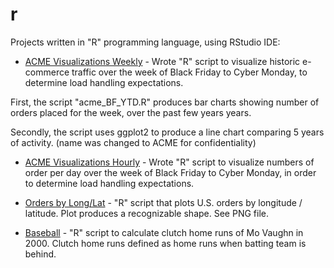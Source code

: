 # r
Projects written in "R" programming language, using RStudio IDE:

* [ACME Visualizations Weekly](/acme/weekly) - Wrote "R" script to visualize historic e-commerce traffic over the week of Black Friday to Cyber Monday, to determine load handling expectations.

First, the script "acme_BF_YTD.R" produces bar charts showing number of orders placed for the week, over the past few years years.

Secondly, the script uses ggplot2 to produce a line chart comparing 5 years of activity. (name was changed to ACME for confidentiality)

* [ACME Visualizations Hourly](/acme/hourly) - Wrote "R" script to visualize numbers of order per day over the week of Black Friday to Cyber Monday, in order to determine load handling expectations.

* [Orders by Long/Lat](/acme/spatial) - "R" script that plots U.S. orders by longitude / latitude. Plot produces a recognizable shape. See PNG file.

* [Baseball](/baseball) - "R" script to calculate clutch home runs of Mo Vaughn in 2000. Clutch home runs defined as home runs when batting team is behind.
